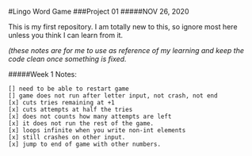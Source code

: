#Lingo Word Game
###Project 01
#####NOV 26, 2020

This is my first repository. I am totally new to this, so ignore most here unless you think I can learn from it.


*(these notes are for me to use as reference of my learning and keep the code clean once something is fixed.*

#####Week 1 Notes:

	[] need to be able to restart game
	[] game does not run after letter input, not crash, not end
	[x] cuts tries remaining at +1
	[x] cuts attempts at half the tries
	[x] does not counts how many attempts are left
	[x] it does not run the rest of the game.
	[x] loops infinite when you write non-int elements
	[x] still crashes on other input.
	[x] jump to end of game with other numbers.

